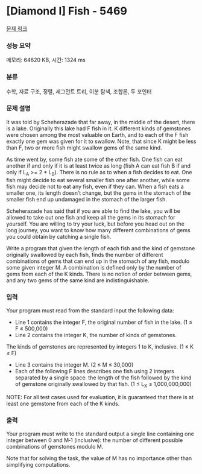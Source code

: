 # [Diamond I] Fish - 5469 

[문제 링크](https://www.acmicpc.net/problem/5469) 

### 성능 요약

메모리: 64620 KB, 시간: 1324 ms

### 분류

수학, 자료 구조, 정렬, 세그먼트 트리, 이분 탐색, 조합론, 두 포인터

### 문제 설명

<p>It was told by Scheherazade that far away, in the middle of the desert, there is a lake. Originally this lake had F fish in it. K different kinds of gemstones were chosen among the most valuable on Earth, and to each of the F fish exactly one gem was given for it to swallow. Note, that since K might be less than F, two or more fish might swallow gems of the same kind.</p>

<p>As time went by, some fish ate some of the other fish. One fish can eat another if and only if it is at least twice as long (fish A can eat fish B if and only if L<sub>A</sub> >= 2 * L<sub>B</sub>). There is no rule as to when a fish decides to eat. One fish might decide to eat several smaller fish one after another, while some fish may decide not to eat any fish, even if they can.  When a fish eats a smaller one, its length doesn’t change, but the gems in the stomach of the smaller fish end up undamaged in the stomach of the larger fish.</p>

<p>Scheherazade has said that if you are able to find the lake, you will be allowed to take out one fish and keep all the gems in its stomach for yourself. You are willing to try your luck, but before you head out on the long journey, you want to know how many different combinations of gems you could obtain by catching a single fish.</p>

<p>Write a program that given the length of each fish and the kind of gemstone originally swallowed by each fish, finds the number of different combinations of gems that can end up in the stomach of any fish, modulo some given integer M. A combination is defined only by the number of gems from each of the K kinds. There is no notion of order between gems, and any two gems of the same kind are indistinguishable.</p>

### 입력 

 <p>Your program must read from the standard input the following data:</p>

<ul>
	<li>Line 1 contains the integer F, the original number of fish in the lake. (1 ≤ F ≤ 500,000)</li>
	<li>Line 2 contains the integer K, the number of kinds of gemstones.</li>
</ul>

<p>The kinds of gemstones are represented by integers 1 to K, inclusive. (1 ≤ K ≤ F)</p>

<ul>
	<li>Line 3 contains the integer M. (2 ≤ M ≤ 30,000)</li>
	<li>Each of the following F lines describes one fish using 2 integers separated by a single space: the length of the fish followed by the kind of gemstone originally swallowed by that fish. (1 ≤ L<sub>X</sub> ≤ 1,000,000,000)</li>
</ul>

<p>NOTE: For all test cases used for evaluation, it is guaranteed that there is at least one gemstone from each of the K kinds.</p>

### 출력 

 <p>Your program must write to the standard output a single line containing one integer between 0 and M‐1 (inclusive):  the number of different possible combinations of gemstones modulo M.  </p>

<p>Note that for solving the task, the value of M has no importance other than simplifying computations.</p>

